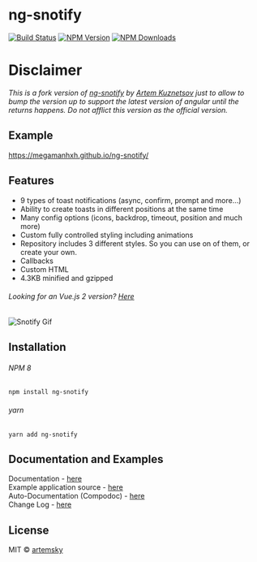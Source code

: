 # ng-snotify

[![Build Status](https://dl.circleci.com/status-badge/img/gh/megamanhxh/ng-snotify/tree/master.svg?style=svg)](https://dl.circleci.com/status-badge/redirect/gh/megamanhxh/ng-snotify/tree/master)
[![NPM Version](https://img.shields.io/npm/v/ng-snotify.svg)](https://www.npmjs.com/package/ng-snotify)
[![NPM Downloads](https://img.shields.io/npm/dt/ng-snotify.svg)](https://www.npmjs.com/package/ng-snotify)

# Disclaimer
_This is a fork version of [ng-snotify](https://github.com/artemsky/ng-snotify) by [Artem Kuznetsov](https://github.com/artemsky) just to 
allow to bump the version up to support the latest version of angular until the returns happens. Do not afflict this version as the official
version._

## Example
https://megamanhxh.github.io/ng-snotify/


## Features

- 9 types of toast notifications (async, confirm, prompt and more...)
- Ability to create toasts in different positions at the same time
- Many config options (icons, backdrop, timeout, position and much more)
- Custom fully controlled styling including animations
- Repository includes 3 different styles. So you can use on of them, or create your own.
- Callbacks
- Custom HTML
- 4.3KB minified and gzipped

###### Looking for an Vue.js 2 version? [Here](https://github.com/artemsky/vue-snotify/)

![Snotify Gif](https://thumbs.gfycat.com/SoftGranularDalmatian-size_restricted.gif)

## Installation

###### NPM 8
`npm install ng-snotify`

###### yarn
`yarn add ng-snotify`

## Documentation and Examples

Documentation - [here](https://megamanhxh.github.io/ng-snotify/documentation)  
Example application source - [here](https://github.com/megamanhxh/ng-snotify/tree/master/src)  
Auto-Documentation (Compodoc) - [here](https://megamanhxh.github.io/ng-snotify/compodoc/)  
Change Log - [here](https://github.com/megamanhxh/ng-snotify/blob/master/CHANGELOG.md)

## License

MIT © [artemsky](mailto:mr.artemsky@gmail.com)
